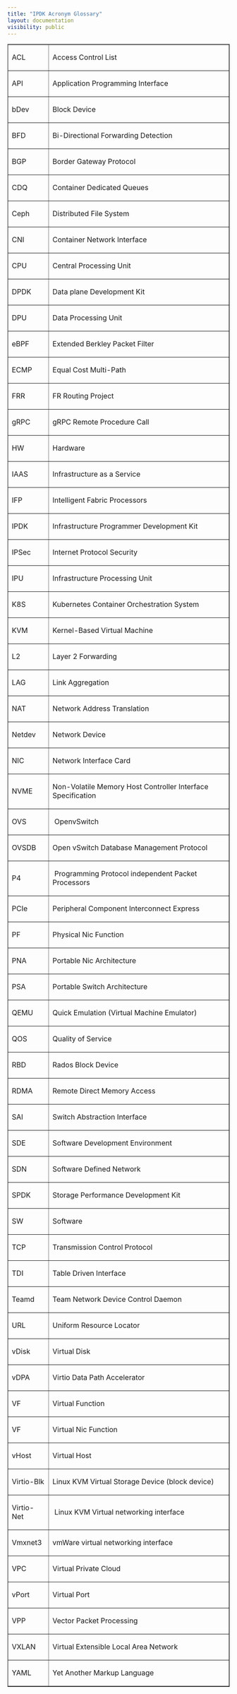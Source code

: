 ```yaml
---
title: "IPDK Acronym Glossary"
layout: documentation
visibility: public
---
```


<table class="wrapped" border="1">
  <colgroup>
    <col/>
    <col/>
  </colgroup>
  <tbody>
    <tr>
      <td>
        <p>ACL</p>
      </td>
      <td>
        <p>Access Control List</p>
      </td>
    </tr>
    <tr>
      <td>
        <p>API</p>
      </td>
      <td>
        <p>Application Programming Interface</p>
      </td>
    </tr>
    <tr>
      <td>
        <p>bDev</p>
      </td>
      <td>
        <p>Block Device</p>
      </td>
    </tr>
    <tr>
      <td>
        <p>BFD</p>
      </td>
      <td>
        <p>Bi-Directional Forwarding Detection</p>
      </td>
    </tr>
    <tr>
      <td>
        <p>BGP</p>
      </td>
      <td>
        <p>Border Gateway Protocol</p>
      </td>
    </tr>
    <tr>
      <td>
        <p>CDQ</p>
      </td>
      <td>
        <p>Container Dedicated Queues</p>
      </td>
    </tr>
    <tr>
      <td>
        <p>Ceph</p>
      </td>
      <td>
        <p>Distributed File System</p>
      </td>
    </tr>
    <tr>
      <td>
        <p>CNI</p>
      </td>
      <td>
        <p>Container Network Interface</p>
      </td>
    </tr>
    <tr>
      <td>
        <p>CPU</p>
      </td>
      <td>
        <p>Central Processing Unit</p>
      </td>
    </tr>
    <tr>
      <td>
        <p>DPDK</p>
      </td>
      <td>
        <p>Data plane Development Kit</p>
      </td>
    </tr>
    <tr>
      <td>
        <p>DPU</p>
      </td>
      <td>
        <p>Data Processing Unit</p>
      </td>
    </tr>
    <tr>
      <td>
        <p>eBPF</p>
      </td>
      <td>
        <p>Extended Berkley Packet Filter</p>
      </td>
    </tr>
    <tr>
      <td>
        <p>ECMP</p>
      </td>
      <td>
        <p>Equal Cost Multi-Path</p>
      </td>
    </tr>
    <tr>
      <td>
        <p>FRR</p>
      </td>
      <td>
        <p>FR Routing Project</p>
      </td>
    </tr>
    <tr>
      <td>
        <p>gRPC</p>
      </td>
      <td>
        <p>gRPC Remote Procedure Call</p>
      </td>
    </tr>
    <tr>
      <td>
        <p>HW</p>
      </td>
      <td>
        <p>Hardware</p>
      </td>
    </tr>
    <tr>
      <td>
        <p>IAAS</p>
      </td>
      <td>
        <p>Infrastructure as a Service</p>
      </td>
    </tr>
    <tr>
      <td>
        <p>IFP</p>
      </td>
      <td>
        <p>Intelligent Fabric Processors</p>
      </td>
    </tr>
    <tr>
      <td>
        <p>IPDK</p>
      </td>
      <td>
        <p>Infrastructure Programmer Development Kit</p>
      </td>
    </tr>
    <tr>
      <td>
        <p>IPSec</p>
      </td>
      <td>
        <p>Internet Protocol Security</p>
      </td>
    </tr>
    <tr>
      <td>
        <p>IPU</p>
      </td>
      <td>
        <p>Infrastructure Processing Unit</p>
      </td>
    </tr>
    <tr>
      <td>
        <p>K8S</p>
      </td>
      <td>
        <p>Kubernetes Container Orchestration System</p>
      </td>
    </tr>
    <tr>
      <td>
        <p>KVM</p>
      </td>
      <td>
        <p>Kernel-Based Virtual Machine</p>
      </td>
    </tr>
    <tr>
      <td>
        <p>L2</p>
      </td>
      <td>
        <p>Layer 2 Forwarding</p>
      </td>
    </tr>
    <tr>
      <td>
        <p>LAG</p>
      </td>
      <td>
        <p>Link Aggregation</p>
      </td>
    </tr>
    <tr>
      <td>
        <p>NAT</p>
      </td>
      <td>
        <p>Network Address Translation</p>
      </td>
    </tr>
    <tr>
      <td>
        <p>Netdev</p>
      </td>
      <td>
        <p>Network Device</p>
      </td>
    </tr>
    <tr>
      <td>
        <p>NIC</p>
      </td>
      <td>
        <p>Network Interface Card</p>
      </td>
    </tr>
    <tr>
      <td>
        <p>NVME</p>
      </td>
      <td>
        <p>Non-Volatile Memory Host Controller Interface Specification</p>
      </td>
    </tr>
    <tr>
      <td>
        <p>OVS</p>
      </td>
      <td>
        <p> OpenvSwitch</p>
      </td>
    </tr>
    <tr>
      <td>
        <p>OVSDB</p>
      </td>
      <td>
        <p>Open vSwitch Database Management Protocol</p>
      </td>
    </tr>
    <tr>
      <td>
        <p>P4</p>
      </td>
      <td>
        <p> Programming Protocol independent Packet Processors</p>
      </td>
    </tr>
    <tr>
      <td>
        <p>PCIe</p>
      </td>
      <td>
        <p>Peripheral Component Interconnect Express</p>
      </td>
    </tr>
    <tr>
      <td>
        <p>PF</p>
      </td>
      <td>
        <p>Physical Nic Function</p>
      </td>
    </tr>
    <tr>
      <td>
        <p>PNA</p>
      </td>
      <td>
        <p>Portable Nic Architecture</p>
      </td>
    </tr>
    <tr>
      <td>
        <p>PSA</p>
      </td>
      <td>
        <p>Portable Switch Architecture</p>
      </td>
    </tr>
    <tr>
      <td>
        <p>QEMU</p>
      </td>
      <td>
        <p>Quick Emulation (Virtual Machine Emulator)</p>
      </td>
    </tr>
    <tr>
      <td>
        <p>QOS</p>
      </td>
      <td>
        <p>Quality of Service</p>
      </td>
    </tr>
    <tr>
      <td>
        <p>RBD</p>
      </td>
      <td>
        <p>Rados Block Device</p>
      </td>
    </tr>
    <tr>
      <td>
        <p>RDMA</p>
      </td>
      <td>
        <p>Remote Direct Memory Access</p>
      </td>
    </tr>
    <tr>
      <td>
        <p>SAI</p>
      </td>
      <td>
        <p>Switch Abstraction Interface</p>
      </td>
    </tr>
    <tr>
      <td>
        <p>SDE</p>
      </td>
      <td>
        <p>Software Development Environment</p>
      </td>
    </tr>
    <tr>
      <td>
        <p>SDN</p>
      </td>
      <td>
        <p>Software Defined Network</p>
      </td>
    </tr>
    <tr>
      <td>
        <p>SPDK</p>
      </td>
      <td>
        <p>Storage Performance Development Kit</p>
      </td>
    </tr>
    <tr>
      <td>
        <p>SW</p>
      </td>
      <td>
        <p>Software</p>
      </td>
    </tr>
    <tr>
      <td>
        <p>TCP</p>
      </td>
      <td>
        <p>Transmission Control Protocol</p>
      </td>
    </tr>
    <tr>
      <td>
        <p>TDI</p>
      </td>
      <td>
        <p>Table Driven Interface</p>
      </td>
    </tr>
    <tr>
      <td>
        <p>Teamd</p>
      </td>
      <td>
        <p>Team Network Device Control Daemon</p>
      </td>
    </tr>
    <tr>
      <td>
        <p>URL</p>
      </td>
      <td>
        <p>Uniform Resource Locator</p>
      </td>
    </tr>
    <tr>
      <td>
        <p>vDisk</p>
      </td>
      <td>
        <p>Virtual Disk</p>
      </td>
    </tr>
    <tr>
      <td>
        <p>vDPA</p>
      </td>
      <td>
        <p>Virtio Data Path Accelerator</p>
      </td>
    </tr>
    <tr>
      <td>
        <p>VF</p>
      </td>
      <td>
        <p>Virtual Function</p>
      </td>
    </tr>
    <tr>
      <td>
        <p>VF</p>
      </td>
      <td>
        <p>Virtual Nic Function</p>
      </td>
    </tr>
    <tr>
      <td>
        <p>vHost</p>
      </td>
      <td>
        <p>Virtual Host</p>
      </td>
    </tr>
    <tr>
      <td>
        <p>Virtio-Blk</p>
      </td>
      <td>
        <p>Linux KVM Virtual Storage Device (block device)</p>
      </td>
    </tr>
    <tr>
      <td>
        <p>Virtio-Net</p>
      </td>
      <td>
        <p> Linux KVM Virtual networking interface</p>
      </td>
    </tr>
    <tr>
      <td>
        <p>Vmxnet3</p>
      </td>
      <td>
        <p>vmWare virtual networking interface</p>
      </td>
    </tr>
    <tr>
      <td>
        <p>VPC</p>
      </td>
      <td>
        <p>Virtual Private Cloud</p>
      </td>
    </tr>
    <tr>
      <td>
        <p>vPort</p>
      </td>
      <td>
        <p>Virtual Port</p>
      </td>
    </tr>
    <tr>
      <td>
        <p>VPP</p>
      </td>
      <td>
        <p>Vector Packet Processing</p>
      </td>
    </tr>
    <tr>
      <td>
        <p>VXLAN</p>
      </td>
      <td>
        <p>Virtual Extensible Local Area Network</p>
      </td>
    </tr>
    <tr>
      <td>
        <p>YAML</p>
      </td>
      <td>
        <p>Yet Another Markup Language</p>
      </td>
    </tr>
  </tbody>
</table>
